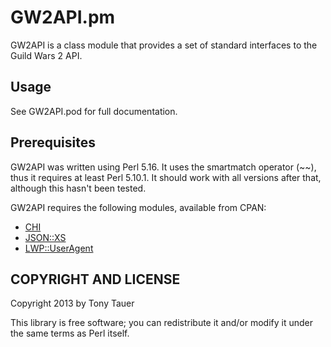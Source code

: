 GW2API.pm
=========

GW2API is a class module that provides a set of standard interfaces to the Guild 
Wars 2 API.

Usage
-----

See GW2API.pod for full documentation.

Prerequisites
-------------

GW2API was written using Perl 5.16.  It uses the smartmatch operator (~~), thus 
it requires at least Perl 5.10.1. It should work with all versions after that, 
although this hasn't been tested.

GW2API requires the following modules, available from CPAN:

* [CHI](http://search.cpan.org/~jswartz/CHI-0.56/lib/CHI.pm)
* [JSON::XS](http://search.cpan.org/~mlehmann/JSON-XS-2.34/XS.pm)
* [LWP::UserAgent](search.cpan.org/~gaas/libwww-perl-6.05/lib/LWP/UserAgent.pm)

COPYRIGHT AND LICENSE
---------------------

Copyright 2013 by Tony Tauer

This library is free software; you can redistribute it and/or modify it under 
the same terms as Perl itself. 

